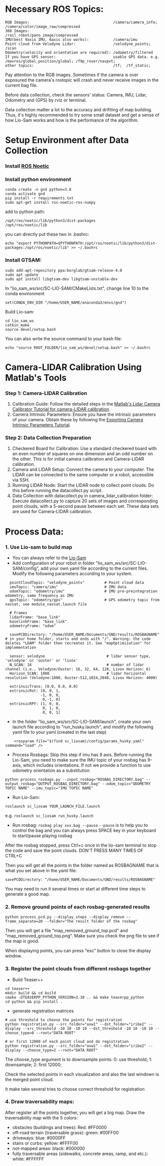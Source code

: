 # Necessary ROS Topics:
```
RGB Images:                                      /camera/camera_info; /camera/color/image_raw/compressed
360 Images:                                      /rail_robot/pano_image/compressed
IMU(best 9axis IMU, 6axis also works):           /camera/imu
Point cloud from Velodyne Lidar:                 /velodyne_points; /scan
Odometry(velocity and orientation are required): /odometry/filtered
If you have GPS sensor:                          usable GPS data. e.g. /mavros/global_position/global; /f9p_rover/navpvt;
other topics:                                    /tf;  /tf_static;
```
Pay attention to the RGB images. Sometimes if the camera is over exposured the camera's rostopic will crash and never receive images in the current bag file.

Before data collection, check the sensors' status: Camera, IMU, Lidar, Odometry and (GPS) by rviz or terminal.

Data collection matter a lot to the accuracy and drifiting of map building. Thus, it's highly recommended to try some small dataset and get a sense of how Lio-Sam works and how is the performance of the algorithm.


# Setup Environment after Data Collection
### Install [ROS Noetic](http://wiki.ros.org/noetic/Installation/Ubuntu)

### Install python environment
```
conda create -n gnd python=3.8
conda activate gnd
pip install -r requirements.txt
sudo apt-get install ros-noetic-ros-numpy
```
add to python path:
```
/opt/ros/noetic/lib/python3/dist-packages
/opt/ros/noetic/lib
```
you can directly put these two in .bashrc:
```commandline
echo "export PYTHONPATH=$PYTHONPATH:/opt/ros/noetic/lib/python3/dist-packages:/opt/ros/noetic/lib" >> ~/.bashrc
```

### Install GTSAM:
```commandline
sudo add-apt-repository ppa:borglab/gtsam-release-4.0
sudo apt update
sudo apt install libgtsam-dev libgtsam-unstable-dev
```

In "lio_sam_ws/src/SC-LIO-SAM/CMakeLists.txt", change line 10 to the conda environment
```commandline
set(CONDA_ENV_DIR "/home/USER_NAME/anaconda3/envs/gnd")
```

Build Lio-sam:
```commandline
cd lio_sam_ws
catkin_make
source devel/setup.bash
```
You can also write the source command to your bash file:
```commandline
echo "source ROOT_FOLDER/lio_sam_ws/devel/setup.bash" >> ~/.bashrc
```

# Camera-LIDAR Calibration Using Matlab's Tools
### Step 1: Camera-LIDAR Calibration
1. Calibration Guide: Follow the detailed steps in the [Matlab's Lidar Camera Calibrator Tutorial for camera-LIDAR calibration](https://www.mathworks.com/help/lidar/ug/get-started-lidar-camera-calibrator.html).
2. Camera Intrinsic Parameters: Ensure you have the intrinsic parameters of your camera. Obtain these by following the [Exporting Camera Intrinsic Parameters Tutorial](https://www.mathworks.com/help/vision/ug/using-the-single-camera-calibrator-app.html).
### Step 2: Data Collection Preparation
1. Checkered Board for Calibration: Use a standard checkered board with an even number of squares on one dimension and an odd number on the other. This is for initial camera calibration and Camera-LIDAR calibration.
2. Camera and LIDAR Setup: Connect the camera to your computer. The LIDAR can be connected to the same computer or a robot, accessible via SSH.
3. Running LIDAR Node: Start the LIDAR node to collect point clouds. Do this before running the datacollect.py script.
4. Data Collection with datacollect.py in camera_lidar_calibration folder: Execute datacollect.py to capture 20 sets of images and corresponding point clouds, with a 5-second pause between each set. These data sets are used for Camera-LIDAR calibration.

# Process Data:
### 1. Use Lio-sam to build map
- You can always refer to the [Lio-Sam](https://github.com/TixiaoShan/LIO-SAM)
- Add configuration of your robot in folder "lio_sam_ws/src/SC-LIO-SAM/config", add your own yaml file according to the current files. Modify the following parameters according to your system.
```
  pointCloudTopic: "velodyne_points"         # Point cloud data
  imuTopic: "camera/imu"                     # IMU data
  odomTopic: "odometry/imu"                  # IMU pre-preintegration odometry, same frequency as IMU
  gpsTopic: "odometry/gps"                   # GPS odometry topic from navsat, see module_navsat.launch file

  # Frames
  lidarFrame: "base_link"
  baselinkFrame: "base_link"
  odometryFrame: "odom"
  
  savePCDDirectory: "/home/USER_NAME/Documents/GND/results/ROSBAGNAME"      # in your home folder, starts and ends with "/". Warning: the code deletes "LOAM" folder then recreates it. See "mapOptimization" for implementation
  
  sensor: velodyne                            # lidar sensor type, 'velodyne' or 'ouster' or 'livox'
  N_SCAN: 16                                  # number of lidar channel (i.e., Velodyne/Ouster: 16, 32, 64, 128, Livox Horizon: 6)
  Horizon_SCAN: 1800                          # lidar horizontal resolution (Velodyne:1800, Ouster:512,1024,2048, Livox Horizon: 4000)

  extrinsicTrans: [0.0, 0.0, 0.0]
  extrinsicRot: [0, 0, 1,
                -1, 0, 0,
                 0,-1, 0]
  extrinsicRPY: [1, 0, 0,
                 0, 1, 0,
                 0, 0, 1]
```

- In the folder "lio_sam_ws/src/SC-LIO-SAM/launch", create your own launch file according to "run_husky.launch", and modify the following yaml file to your yaml (created in the last step)
```
    <rosparam file="$(find sc_liosam)/config/params_husky.yaml" command="load" />
```

- Process Rosbags: Skip this step if imu has 9 axis.
Before running the Lio-Sam, you need to make sure the IMU topic of your rosbag has 9-axis, which includes orientations. If not we provide a function to use odometry orientation as a substitution
```
python process_rosbags.py --input_rosbag="ROSBAG_DIRECTORY.bag" --output_rosbag="OUTPUT_ROSBAG_DIRECTORY.bag" --odom_topic="ODOMETRY TOPIC NAME" --imu_topic="IMU TOPIC NAME"
```

- Run Lio-Sam:
```
roslaunch sc_liosam YOUR_LAUNCH_FILE.launch
```
e.g. ```roslaunch sc_liosam run_husky.launch```

- Run rosbag:
```rosbag play xxx.bag --pause```
```--pause``` is to help you to control the bag and you can always press SPACE key in your keyboard to start/pause playing rosbag

After the rosbag stopped, press Ctrl+c once in the lio-sam terminal to stop the code and save the point clouds.
DON'T PRESS MANY TIMES OF CTRL+C

Then you will get all the points in the folder named as ROSBAGNAME that is what you set above in the yaml file:
```
savePCDDirectory: "/home/USER_NAME/Documents/GND/results/ROSBAGNAME"
```

You may need to run it several times or start at different time steps to generate a good map.


### 2. Remove ground points of each rosbag-generated results
```
python process_pcd.py --display_steps --display_remove --frame_separate=20 --folder="The result folder of the rosbag"
```
Then you will get a file "map_removed_ground_top.pcd" and "map_removed_ground_top.png". Make sure you check the png file to see if the map is good.

When displaying points, you can press "esc" button to close the display window.



### 3. Register the point clouds from different rosbags together
- Build Teaser++
```
cd teaser++
mkdir build && cd build
cmake -DTEASERPP_PYTHON_VERSION=3.10 .. && make teaserpp_python
cd python && pip install .
```

- generate registration matrices
```
# use threshold to choose the points for registration
python registration.py --src_folder="avw1" --dst_folder="iribe2" --display --src_threshold -10 10 -10 10 --dst_threshold -10 10 -10 10 --choose_type=0 --root="DATA ROOT"

# or first 12000 of each point cloud and do registration
python registration.py --src_folder="avw1" --dst_folder="iribe2" --display --choose_type=2 --root="DATA ROOT"
```
The choose_type argument is to downsample points: 0: use threshold; 1: downsample; 2: first 12000;

Check the selected points in each visualization and also the last windown is the merged point cloud. 

It make take several tries to choose correct threshold for registration

### 4. Draw traversability maps:
After register all the points together, you will get a big map. Draw the traversability map with the 5 colors:
- obstacles (buildings and trees): Red: #FF0000
- off-road terrain (traversable grass): green: #00FF00
- driveways: blue: #0000FF
- stairs or curbs: yellow: #FFFF00
- not-mapped areas: black: #000000
- fully traversable areas (sidewalks, concrete areas, ramp, and etc.): white: #FFFFFF